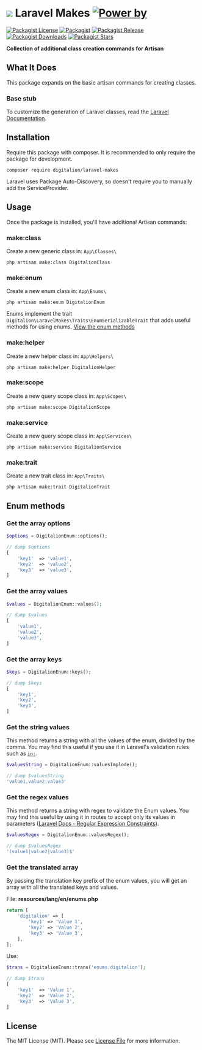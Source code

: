 # ![][img-logo] Laravel Makes [![Power by][power-by]][link-digitalion]

[![Packagist License][badge_license]](LICENSE.md)
[![Packagist][badge_package]][link-packagist]
[![Packagist Release][badge_version]][link-packagist]
[![Packagist Downloads][badge_downloads]][link-packagist]
[![Packagist Stars][badge_stars]][link-packagist]

**Collection of additional class creation commands for Artisan**

## What It Does

This package expands on the basic artisan commands for creating classes.

### Base stub

To customize the generation of Laravel classes, read the [Laravel Documentation](https://laravel.com/docs/master/artisan#stub-customization).

## Installation

Require this package with composer. It is recommended to only require the package for development.

```shell
composer require digitalion/laravel-makes
```

Laravel uses Package Auto-Discovery, so doesn't require you to manually add the ServiceProvider.

## Usage

Once the package is installed, you'll have additional Artisan commands:

### make:class

Create a new generic class in: `App\Classes\`

```shell
php artisan make:class DigitalionClass
```

### make:enum

Create a new enum class in: `App\Enums\`

```shell
php artisan make:enum DigitalionEnum
```

Enums implement the trait `Digitalion\LaravelMakes\Traits\EnumSerializableTrait` that adds useful methods for using enums. [View the enum methods](#enum-methods)

### make:helper

Create a new helper class in: `App\Helpers\`

```shell
php artisan make:helper DigitalionHelper
```

### make:scope

Create a new query scope class in: `App\Scopes\`

```shell
php artisan make:scope DigitalionScope
```

### make:service

Create a new query scope class in: `App\Services\`

```shell
php artisan make:service DigitalionService
```

### make:trait

Create a new trait class in: `App\Traits\`

```shell
php artisan make:trait DigitalionTrait
```

## Enum methods

### Get the array options

```php
$options = DigitalionEnum::options();

// dump $options
[
	'key1'	=> 'value1',
	'key2'	=> 'value2',
	'key3'	=> 'value3',
]
```

### Get the array values

```php
$values = DigitalionEnum::values();

// dump $values
[
	'value1',
	'value2',
	'value3',
]
```

### Get the array keys

```php
$keys = DigitalionEnum::keys();

// dump $keys
[
	'key1',
	'key2',
	'key3',
]
```

### Get the string values

This method returns a string with all the values of the enum, divided by the comma.
You may find this useful if you use it in Laravel's validation rules such as [`in:`](https://laravel.com/docs/master/validation#rule-in).

```php
$valuesString = DigitalionEnum::valuesImplode();

// dump $valuesString
'value1,value2,value3'
```

### Get the regex values

This method returns a string with regex to validate the Enum values.
You may find this useful by using it in routes to accept only its values in parameters ([Laravel Docs - Regular Expression Constraints](https://laravel.com/docs/master/routing#parameters-regular-expression-constraints)).

```php
$valuesRegex = DigitalionEnum::valuesRegex();

// dump $valuesRegex
'(value1|value2|value3)$'
```

### Get the translated array

By passing the translation key prefix of the enum values, you will get an array with all the translated keys and values.

File: **resources/lang/en/enums.php**
```php
return [
    'digitalion' => [
        'key1' => 'Value 1',
        'key2' => 'Value 2',
        'key3' => 'Value 3',
    ],
];
```

Use:
```php
$trans = DigitalionEnum::trans('enums.digitalion');

// dump $trans
[
	'key1'	=> 'Value 1',
	'key2'	=> 'Value 2',
	'key3'	=> 'Value 3',
]
```

## License

The MIT License (MIT). Please see [License File](LICENSE.md) for more information.

[badge_license]: https://img.shields.io/github/license/digitalion/laravel-makes
[badge_stars]: https://img.shields.io/packagist/stars/digitalion/laravel-makes
[badge_package]: https://img.shields.io/badge/package-digitalion/laravel--geo-blue.svg
[badge_version]: https://img.shields.io/github/v/tag/digitalion/laravel-makes
[badge_downloads]: https://img.shields.io/packagist/dt/digitalion/laravel-makes
[link-packagist]: https://packagist.org/packages/digitalion/laravel-makes
[link-digitalion]: https://digitalion.it
[power-by]: https://img.shields.io/badge/power%20by-Digitalion-orange
[img-logo]: https://raw.githubusercontent.com/digitalion/laravel-makes/master/icon_xs.png
